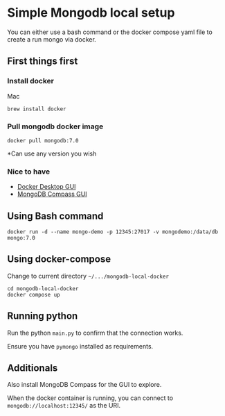 # Simple Mongodb local setup

You can either use a bash command or the docker compose yaml file to create a run mongo via docker.

## First things first

### Install docker

Mac
```
brew install docker
```

### Pull mongodb docker image

```
docker pull mongodb:7.0
```

*Can use any version you wish

### Nice to have

- [Docker Desktop GUI](https://www.docker.com/products/docker-desktop/)
- [MongoDB Compass GUI](https://www.mongodb.com/products/tools/compass)


## Using Bash command

```
docker run -d --name mongo-demo -p 12345:27017 -v mongodemo:/data/db mongo:7.0
```

## Using docker-compose

Change to current directory `~/.../mongodb-local-docker`

```
cd mongodb-local-docker
docker compose up
```

## Running python

Run the python `main.py` to confirm that the connection works.

Ensure you have `pymongo` installed as requirements.


## Additionals

Also install MongoDB Compass for the GUI to explore.

When the docker container is running, you can connect to `mongodb://localhost:12345/` as the URI.
